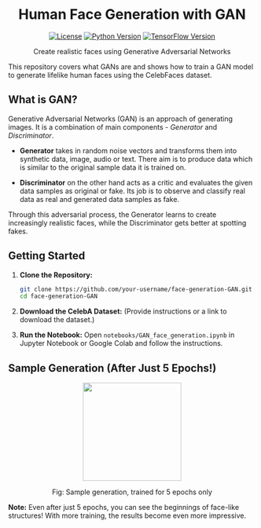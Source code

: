 <div align="center">
<h1>Human Face Generation with GAN</h1>  
  
[![License](https://img.shields.io/badge/License-MIT-blue.svg)](LICENSE) [![Python Version](https://img.shields.io/badge/Python-3.6+-brightgreen.svg)](https://www.python.org/downloads/) [![TensorFlow Version](https://img.shields.io/badge/TensorFlow-2.x-orange.svg)](https://www.tensorflow.org/)

<p>Create realistic faces using Generative Adversarial Networks</p>
</div>

This repository covers what GANs are and shows how to train a GAN model to generate lifelike human faces using the CelebFaces dataset.  

## What is GAN?

Generative Adversarial Networks (GAN) is an approach of generating images. It is a combination of main components - *Generator* and *Discriminator*. 

- **Generator** takes in random noise vectors and transforms them into synthetic data, image, audio or text. There aim is to produce data which is similar to the original sample data it is trained on. 

- **Discriminator** on the other hand acts as a critic and evaluates the given data samples as original or fake. Its job is to observe and classify real data as real and generated data samples as fake. 


Through this adversarial process, the Generator learns to create increasingly realistic faces, while the Discriminator gets better at spotting fakes.

## Getting Started 

1.  **Clone the Repository:**
    ```bash
    git clone https://github.com/your-username/face-generation-GAN.git
    cd face-generation-GAN
    ```

2.  **Download the CelebA Dataset:**
    (Provide instructions or a link to download the dataset.)
3.  **Run the Notebook:**
    Open `notebooks/GAN_face_generation.ipynb` in Jupyter Notebook or Google Colab and follow the instructions.

## Sample Generation (After Just 5 Epochs!) 

<div align="center">
<img src="https://github.com/user-attachments/assets/db31db02-fc16-46e8-9e6f-85923137f2f7" width=200>
<p>Fig: Sample generation, trained for 5 epochs only</p>
</div>

**Note:** Even after just 5 epochs, you can see the beginnings of face-like structures! With more training, the results become even more impressive.
